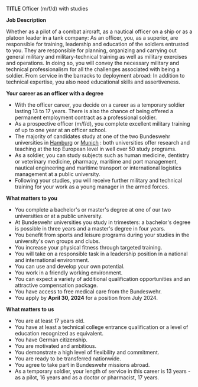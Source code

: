 **TITLE**
Officer (m/f/d) with studies

**Job Description**

Whether as a pilot of a combat aircraft, as a nautical officer on a ship or as a platoon leader in a tank company: As an officer, you, as a superior, are responsible for training, leadership and education of the soldiers entrusted to you. They are responsible for planning, organizing and carrying out general military and military-technical training as well as military exercises and operations. In doing so, you will convey the necessary military and technical professionalism for all the challenges associated with being a soldier. From service in the barracks to deployment abroad: In addition to technical expertise, you also need educational skills and assertiveness.

**Your career as an officer with a degree**

-   With the officer career, you decide on a career as a temporary soldier lasting 13 to 17 years. There is also the chance of being offered a permanent employment contract as a professional soldier.
-   As a prospective officer (m/f/d), you complete excellent military training of up to one year at an officer school.
-   The majority of candidates study at one of the two Bundeswehr universities in [Hamburg](https://www.hsu-hh.de/studieninteressierte) or [Munich](https://www.unibw.de/studium/studiengaenge/studiengaenge) : both universities offer research and teaching at the top European level in well over 50 study programs.
-   As a soldier, you can study subjects such as human medicine, dentistry or veterinary medicine, pharmacy, maritime and port management, nautical engineering and maritime transport or international logistics management at a public university.
-   Following your studies, you will receive further military and technical training for your work as a young manager in the armed forces.

**What matters to you**

-   You complete a bachelor's or master's degree at one of our two universities or at a public university.
-   At Bundeswehr universities you study in trimesters: a bachelor's degree is possible in three years and a master's degree in four years.
-   You benefit from sports and leisure programs during your studies in the university's own groups and clubs.
-   You increase your physical fitness through targeted training.
-   You will take on a responsible task in a leadership position in a national and international environment.
-   You can use and develop your own potential.
-   You work in a friendly working environment.
-   You can expect a variety of additional qualification opportunities and an attractive compensation package.
-   You have access to free medical care from the Bundeswehr.
-   You apply by **April 30, 2024** for a position from July 2024.

**What matters to us**

-   You are at least 17 years old.
-   You have at least a technical college entrance qualification or a level of education recognized as equivalent.
-   You have German citizenship.
-   You are motivated and ambitious.
-   You demonstrate a high level of flexibility and commitment.
-   You are ready to be transferred nationwide.
-   You agree to take part in Bundeswehr missions abroad.
-   As a temporary soldier, your length of service in this career is 13 years - as a pilot, 16 years and as a doctor or pharmacist, 17 years.